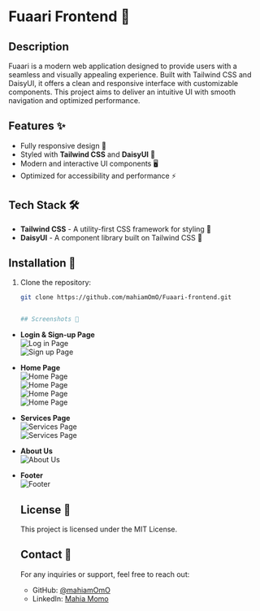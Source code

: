 # Fuaari Frontend 🚀

## Description  
Fuaari is a modern web application designed to provide users with a seamless and visually appealing experience. Built with Tailwind CSS and DaisyUI, it offers a clean and responsive interface with customizable components. This project aims to deliver an intuitive UI with smooth navigation and optimized performance.

## Features ✨  
- Fully responsive design 📱  
- Styled with **Tailwind CSS** and **DaisyUI** 🎨  
- Modern and interactive UI components 🖥️  
- Optimized for accessibility and performance ⚡  

## Tech Stack 🛠️  
- **Tailwind CSS** - A utility-first CSS framework for styling 🎨  
- **DaisyUI** - A component library built on Tailwind CSS 🌼  

## Installation 🚀  
1. Clone the repository:  
   ```bash
   git clone https://github.com/mahiamOmO/Fuaari-frontend.git


   ## Screenshots 📸

- **Login & Sign-up Page**  
  ![Log in Page](./screenshot/log_in.png)  
  ![Sign up Page](./screenshot/sign_up.png)  

- **Home Page**  
   ![Home Page](./screenshot/home_page_1.png)  
  ![Home Page](./screenshot/home_page_2.png)  
  ![Home Page](./screenshot/home_page_3.png)  
  ![Home Page](./screenshot/home_page_4.png)  

- **Services Page**  
  ![Services Page](./screenshot/services.png)  
  ![Services Page](./screenshot/services-1.png)  

- **About Us**  
  ![About Us](./screenshot/services.png)  

- **Footer**  
  ![Footer](./screenshot/footer.png)  



     ## License 📜

     This project is licensed under the MIT License.
     
     ## Contact 📩
     
     For any inquiries or support, feel free to reach out:
     
     - GitHub: [@mahiamOmO](https://github.com/mahiamOmO)
     - LinkedIn: [Mahia Momo](https://www.linkedin.com/in/mahiamomo12/)
